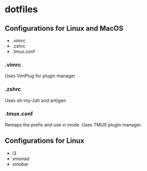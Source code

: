 # dotfiles

## Configurations for Linux and MacOS

* .vimrc
* .zshrc
* .tmux.conf

### .vimrc

Uses VimPlug for plugin manager

### .zshrc

Uses oh-my-zsh and antigen 

### .tmux.conf

Remaps the prefix and use vi mode. Uses TMUX plugin manager. 

## Configurations for Linux

* i3
* xmonad
* xmobar


